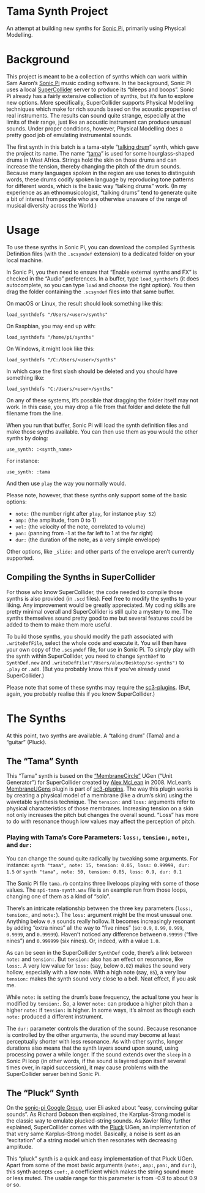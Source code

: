 # Tama Synth Project
An attempt at building new synths for [Sonic Pi](http://sonic-pi.net), primarily using Physical Modelling. 

# Background
This project is meant to be a collection of synths which can work within Sam Aaron’s [Sonic Pi](http://sonic-pi.net) music coding software. In the background, Sonic Pi uses a local [SuperCollider](https://supercollider.github.io) server to produce its “bleeps and boops”. Sonic Pi already has a fairly extensive collection of synths, but it’s fun to explore new options. More specifically, SuperCollider supports Physical Modelling techniques which make for rich sounds based on the acoustic properties of real instruments. The results can sound quite strange, especially at the limits of their range, just like an acoustic instrument can produce unusual sounds. Under proper conditions, however, Physical Modelling does a pretty good job of emulating instrumental sounds.

 The first synth in this batch is a tama-style “[talking drum](https://en.wikipedia.org/wiki/Talking_drum)” synth, which gave the project its name. The name “[tama](https://en.wikipedia.org/wiki/Talking_drum#Names_in_West_Africa)” is used for some hourglass-shaped drums in West Africa. Strings hold the skin on those drums and can increase the tension, thereby changing the pitch of the drum sounds. Because many languages spoken in the region are use tones to distinguish words, these drums codify spoken language by reproducing tone patterns for different words, which is the basic way “talking drums” work. (In my experience as an ethnomusicologist, “talking drums” tend to generate quite a bit of interest from people who are otherwise unaware of the range of musical diversity across the World.)

# Usage
To use these synths in Sonic Pi, you can download the compiled Synthesis Definition files (with the `.scsyndef` extension) to a dedicated folder on your local machine.

In Sonic Pi, you then need to ensure that “Enable external synths and FX” is checked in the “Audio” preferences. In a buffer, type `load_synthdefs` (it does autocomplete, so you can type `load` and choose the right option). You then drag the folder containing the `.scsyndef` files into that same buffer. 

On macOS or Linux, the result should look something like this:

```
load_synthdefs "/Users/<user>/synths"
```

On Raspbian, you may end up with:

```
load_synthdefs "/home/pi/synths"
```

On Windows, it might look like this:

```
load_synthdefs "/C:/Users/<user>/synths"
```

In which case the first slash should be deleted and you should have something like:

```
load_synthdefs "C:/Users/<user>/synths"
```

On any of these systems, it’s possible that dragging the folder itself may not work. In this case, you may drop a file from that folder and delete the full filename from the line.

When you run that buffer, Sonic Pi will load the synth definition files and make those synths available. You can then use them as you would the other synths by doing:

`use_synth: :<synth_name>`

For instance:

`use_synth: :tama`

And then use `play` the way you normally would.

Please note, however, that these synths only support some of the basic options: 

* `note:` (the number right after `play`, for instance `play 52`)
* `amp:` (the amplitude, from 0 to 1)
* `vel:` (the velocity of the note, correlated to volume)
* `pan:` (panning from -1 at the far left to 1 at the far right)
* `dur:` (the duration of the note, as a very simple envelope) 

Other options, like `_slide:` and other parts of the envelope aren’t currently supported.

## Compiling the Synths in SuperCollider
For those who know SuperCollider, the code needed to compile those synths is also provided (in `.scd` files). Feel free to modify the synths to your liking. Any improvement would be greatly appreciated. My coding skills are pretty minimal overall and SuperCollider is still quite a mystery to me. The synths themselves sound pretty good to me but several features could be added to them to make them more useful.

To build those synths, you should modify the path associated with `.writeDefFile`, select the whole code and execute it. You will then have your own copy of the `.scsyndef` file, for use in Sonic Pi. To simply play with the synth within SuperCollider, you need to change `SynthDef` to `SynthDef.new` and `.writeDefFile("/Users/alex/Desktop/sc-synths")` to `.play` or `.add`. (But you probably know this if you’ve already used SuperCollider.)

Please note that some of these synths may require the [sc3-plugins](https://github.com/supercollider/sc3-plugins). (But, again, you probably realise this if you know SuperCollider.)

# The Synths
At this point, two synths are available. A “talking drum” (Tama) and a “guitar” (Pluck).

## The “Tama” Synth
This “Tama” synth is based on the [“MembraneCircle”](http://doc.sccode.org/Classes/MembraneCircle.html) UGen (“Unit Generator”) for SuperCollider created by [Alex McLean](http://yaxu.org/) in 2008. McLean’s [MembraneUGens](https://github.com/supercollider/sc3-plugins/tree/master/source/MembraneUGens) plugin is part of [sc3-plugins](https://github.com/supercollider/sc3-plugins). The way this plugin works is by creating a physical model of a membrane (like a drum’s skin) using the wavetable synthesis technique. The `tension:` and `loss:` arguments refer to physical characteristics of those membranes. Increasing tension on a skin not only increases the pitch but changes the overall sound. “Loss” has more to do with resonance though low values may affect the perception of pitch.

### Playing with Tama’s Core Parameters: `loss:`, `tension:`, `note:`, and `dur:`
You can change the sound quite radically by tweaking some arguments. For instance:
`synth "tama", note: 15, tension: 0.05, loss: 0.99999, dur: 1.5`
or
`synth "tama", note: 50, tension: 0.05, loss: 0.9, dur: 0.1`

The Sonic Pi file `tama.rb` contains three liveloops playing with some of those values. The `spi-tama-synth.wav` file is an example run from those loops, changing one of them as a kind of “solo”.

There’s an intricate relationship between the three key parameters (`loss:`, `tension:`, and `note:`). The `loss:` argument might be the most unusual one. Anything below `0.9` sounds really hollow. It becomes increasingly resonant by adding “extra nines” all the way to “five nines” (so: `0.9`, `0.99`, `0.999`, `0.9999`, and `0.99999`). Haven’t noticed any difference between `0.99999` (“five nines”) and `0.999999` (six nines). Or, indeed, with a value `1.0`.

As can be seen in the SuperCollider `SynthDef` code, there’s a link between `note:` and `tension:`. But `tension:` also has an effect on resonance, like `loss:`. A very low value for `loss:` (say, below `0.02`) makes the sound very hollow, especially with a low note. With a high note (say, `85`), a very low `tension:` makes the synth sound very close to a bell. Neat effect, if you ask me.

While `note:` is setting the drum’s base frequency, the actual tone you hear is modified by `tension:`. So, a lower `note:` can produce a higher pitch than a higher `note:` if `tension:` is higher. In some ways, it’s almost as though each `note:` produced a different instrument.

The `dur:` parameter controls the duration of the sound. Because resonance is controlled by the other arguments, the sound may become at least perceptually shorter with less resonance. As with other synths, longer durations also means that the synth layers sound upon sound, using processing power a while longer. If the sound extends over the `sleep` in a Sonic Pi loop (in other words, if the sound is layered upon itself several times over, in rapid succession), it may cause problems with the SuperCollider server behind Sonic Pi.

## The “Pluck” Synth
On the [sonic-pi Google Group](https://groups.google.com/d/msg/sonic-pi/yuE92JC4viA/K42TwnDACQAJ), user Eli asked about “easy, convincing guitar sounds”. As Richard Dobson then explained, the Karplus-Strong model is the classic way to emulate plucked-string sounds. As Xavier Riley further explained, SuperCollider comes with the [Pluck](http://doc.sccode.org/Classes/Pluck.html) UGen, an implementation of that very same Karplus-Strong model. Basically, a noise is sent as an “excitation” of a string model which then resonates with decreasing amplitude.

This “pluck” synth is a quick and easy implementation of that Pluck UGen. Apart from some of the most basic arguments (`note:`, `amp:`, `pan:`, and `dur:`), this synth accepts `coef:`, a coefficient which makes the string sound more or less muted. The usable range for this parameter is from -0.9 to about 0.9 or so.



